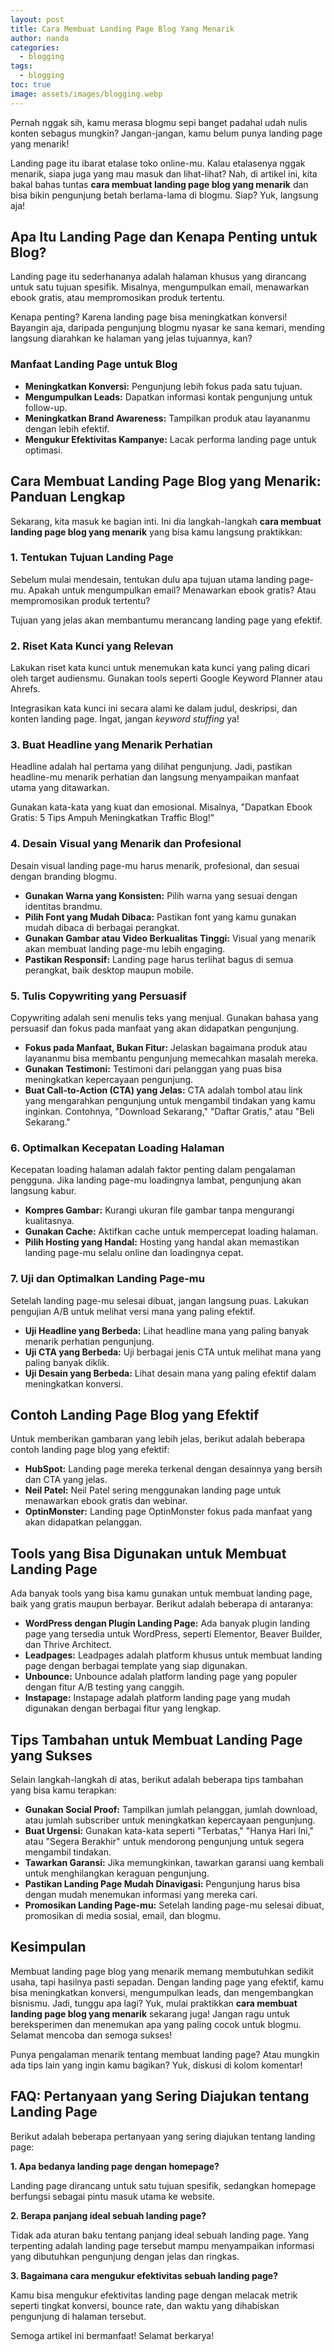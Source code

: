 ```yaml
---
layout: post
title: Cara Membuat Landing Page Blog Yang Menarik
author: nanda
categories:
  - blogging
tags:
  - blogging
toc: true
image: assets/images/blogging.webp
---
```



Pernah nggak sih, kamu merasa blogmu sepi banget padahal udah nulis konten sebagus mungkin? Jangan-jangan, kamu belum punya landing page yang menarik!

Landing page itu ibarat etalase toko online-mu. Kalau etalasenya nggak menarik, siapa juga yang mau masuk dan lihat-lihat? Nah, di artikel ini, kita bakal bahas tuntas **cara membuat landing page blog yang menarik** dan bisa bikin pengunjung betah berlama-lama di blogmu. Siap? Yuk, langsung aja!

## Apa Itu Landing Page dan Kenapa Penting untuk Blog?

Landing page itu sederhananya adalah halaman khusus yang dirancang untuk satu tujuan spesifik. Misalnya, mengumpulkan email, menawarkan ebook gratis, atau mempromosikan produk tertentu.

Kenapa penting? Karena landing page bisa meningkatkan konversi! Bayangin aja, daripada pengunjung blogmu nyasar ke sana kemari, mending langsung diarahkan ke halaman yang jelas tujuannya, kan?

### Manfaat Landing Page untuk Blog

- **Meningkatkan Konversi:** Pengunjung lebih fokus pada satu tujuan.
- **Mengumpulkan Leads:** Dapatkan informasi kontak pengunjung untuk follow-up.
- **Meningkatkan Brand Awareness:** Tampilkan produk atau layananmu dengan lebih efektif.
- **Mengukur Efektivitas Kampanye:** Lacak performa landing page untuk optimasi.

## Cara Membuat Landing Page Blog yang Menarik: Panduan Lengkap

Sekarang, kita masuk ke bagian inti. Ini dia langkah-langkah **cara membuat landing page blog yang menarik** yang bisa kamu langsung praktikkan:

### 1\. Tentukan Tujuan Landing Page

Sebelum mulai mendesain, tentukan dulu apa tujuan utama landing page-mu. Apakah untuk mengumpulkan email? Menawarkan ebook gratis? Atau mempromosikan produk tertentu?

Tujuan yang jelas akan membantumu merancang landing page yang efektif.

### 2\. Riset Kata Kunci yang Relevan

Lakukan riset kata kunci untuk menemukan kata kunci yang paling dicari oleh target audiensmu. Gunakan tools seperti Google Keyword Planner atau Ahrefs.

Integrasikan kata kunci ini secara alami ke dalam judul, deskripsi, dan konten landing page. Ingat, jangan _keyword stuffing_ ya!

### 3\. Buat Headline yang Menarik Perhatian

Headline adalah hal pertama yang dilihat pengunjung. Jadi, pastikan headline-mu menarik perhatian dan langsung menyampaikan manfaat utama yang ditawarkan.

Gunakan kata-kata yang kuat dan emosional. Misalnya, "Dapatkan Ebook Gratis: 5 Tips Ampuh Meningkatkan Traffic Blog!"

### 4\. Desain Visual yang Menarik dan Profesional

Desain visual landing page-mu harus menarik, profesional, dan sesuai dengan branding blogmu.

- **Gunakan Warna yang Konsisten:** Pilih warna yang sesuai dengan identitas brandmu.
- **Pilih Font yang Mudah Dibaca:** Pastikan font yang kamu gunakan mudah dibaca di berbagai perangkat.
- **Gunakan Gambar atau Video Berkualitas Tinggi:** Visual yang menarik akan membuat landing page-mu lebih engaging.
- **Pastikan Responsif:** Landing page harus terlihat bagus di semua perangkat, baik desktop maupun mobile.

### 5\. Tulis Copywriting yang Persuasif

Copywriting adalah seni menulis teks yang menjual. Gunakan bahasa yang persuasif dan fokus pada manfaat yang akan didapatkan pengunjung.

- **Fokus pada Manfaat, Bukan Fitur:** Jelaskan bagaimana produk atau layananmu bisa membantu pengunjung memecahkan masalah mereka.
- **Gunakan Testimoni:** Testimoni dari pelanggan yang puas bisa meningkatkan kepercayaan pengunjung.
- **Buat Call-to-Action (CTA) yang Jelas:** CTA adalah tombol atau link yang mengarahkan pengunjung untuk mengambil tindakan yang kamu inginkan. Contohnya, "Download Sekarang," "Daftar Gratis," atau "Beli Sekarang."

### 6\. Optimalkan Kecepatan Loading Halaman

Kecepatan loading halaman adalah faktor penting dalam pengalaman pengguna. Jika landing page-mu loadingnya lambat, pengunjung akan langsung kabur.

- **Kompres Gambar:** Kurangi ukuran file gambar tanpa mengurangi kualitasnya.
- **Gunakan Cache:** Aktifkan cache untuk mempercepat loading halaman.
- **Pilih Hosting yang Handal:** Hosting yang handal akan memastikan landing page-mu selalu online dan loadingnya cepat.

### 7\. Uji dan Optimalkan Landing Page-mu

Setelah landing page-mu selesai dibuat, jangan langsung puas. Lakukan pengujian A/B untuk melihat versi mana yang paling efektif.

- **Uji Headline yang Berbeda:** Lihat headline mana yang paling banyak menarik perhatian pengunjung.
- **Uji CTA yang Berbeda:** Uji berbagai jenis CTA untuk melihat mana yang paling banyak diklik.
- **Uji Desain yang Berbeda:** Lihat desain mana yang paling efektif dalam meningkatkan konversi.

## Contoh Landing Page Blog yang Efektif

Untuk memberikan gambaran yang lebih jelas, berikut adalah beberapa contoh landing page blog yang efektif:

- **HubSpot:** Landing page mereka terkenal dengan desainnya yang bersih dan CTA yang jelas.
- **Neil Patel:** Neil Patel sering menggunakan landing page untuk menawarkan ebook gratis dan webinar.
- **OptinMonster:** Landing page OptinMonster fokus pada manfaat yang akan didapatkan pelanggan.

## Tools yang Bisa Digunakan untuk Membuat Landing Page

Ada banyak tools yang bisa kamu gunakan untuk membuat landing page, baik yang gratis maupun berbayar. Berikut adalah beberapa di antaranya:

- **WordPress dengan Plugin Landing Page:** Ada banyak plugin landing page yang tersedia untuk WordPress, seperti Elementor, Beaver Builder, dan Thrive Architect.
- **Leadpages:** Leadpages adalah platform khusus untuk membuat landing page dengan berbagai template yang siap digunakan.
- **Unbounce:** Unbounce adalah platform landing page yang populer dengan fitur A/B testing yang canggih.
- **Instapage:** Instapage adalah platform landing page yang mudah digunakan dengan berbagai fitur yang lengkap.

## Tips Tambahan untuk Membuat Landing Page yang Sukses

Selain langkah-langkah di atas, berikut adalah beberapa tips tambahan yang bisa kamu terapkan:

- **Gunakan Social Proof:** Tampilkan jumlah pelanggan, jumlah download, atau jumlah subscriber untuk meningkatkan kepercayaan pengunjung.
- **Buat Urgensi:** Gunakan kata-kata seperti "Terbatas," "Hanya Hari Ini," atau "Segera Berakhir" untuk mendorong pengunjung untuk segera mengambil tindakan.
- **Tawarkan Garansi:** Jika memungkinkan, tawarkan garansi uang kembali untuk menghilangkan keraguan pengunjung.
- **Pastikan Landing Page Mudah Dinavigasi:** Pengunjung harus bisa dengan mudah menemukan informasi yang mereka cari.
- **Promosikan Landing Page-mu:** Setelah landing page-mu selesai dibuat, promosikan di media sosial, email, dan blogmu.

## Kesimpulan

Membuat landing page blog yang menarik memang membutuhkan sedikit usaha, tapi hasilnya pasti sepadan. Dengan landing page yang efektif, kamu bisa meningkatkan konversi, mengumpulkan leads, dan mengembangkan bisnismu. Jadi, tunggu apa lagi? Yuk, mulai praktikkan **cara membuat landing page blog yang menarik** sekarang juga! Jangan ragu untuk bereksperimen dan menemukan apa yang paling cocok untuk blogmu. Selamat mencoba dan semoga sukses!

Punya pengalaman menarik tentang membuat landing page? Atau mungkin ada tips lain yang ingin kamu bagikan? Yuk, diskusi di kolom komentar!

## FAQ: Pertanyaan yang Sering Diajukan tentang Landing Page

Berikut adalah beberapa pertanyaan yang sering diajukan tentang landing page:

**1\. Apa bedanya landing page dengan homepage?**

Landing page dirancang untuk satu tujuan spesifik, sedangkan homepage berfungsi sebagai pintu masuk utama ke website.

**2\. Berapa panjang ideal sebuah landing page?**

Tidak ada aturan baku tentang panjang ideal sebuah landing page. Yang terpenting adalah landing page tersebut mampu menyampaikan informasi yang dibutuhkan pengunjung dengan jelas dan ringkas.

**3\. Bagaimana cara mengukur efektivitas sebuah landing page?**

Kamu bisa mengukur efektivitas landing page dengan melacak metrik seperti tingkat konversi, bounce rate, dan waktu yang dihabiskan pengunjung di halaman tersebut.

Semoga artikel ini bermanfaat! Selamat berkarya!
